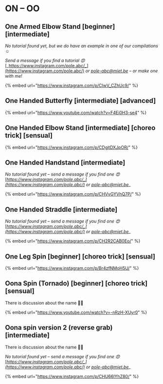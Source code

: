 # ON – OO

## One Armed Elbow Stand \[beginner] \[intermediate]

_No tutorial found yet, but we do have an example in one of our compilations ☺️_

_Send a message if you find a tutorial 😍_ [_https://www.instagram.com/pole.abc/_](https://www.instagram.com/pole.abc/) _or_ [_pole-abc@miet.be_](mailto:pole-abc@miet.be) _– or make one with me!_&#x20;

{% embed url="https://www.instagram.com/p/CIwV_CZhUc9/" %}

## One Handed Butterfly \[intermediate] \[advanced]

{% embed url="https://www.youtube.com/watch?v=F4Ei0H3-se4" %}

## One Handed Elbow Stand \[intermediate] \[choreo trick] \[sensual]

{% embed url="https://www.instagram.com/p/CDgjtDXJpOR/" %}

## One Handed Handstand \[intermediate]

_No tutorial found yet – send a message if you find one 😍_ [_https://www.instagram.com/pole.abc/_](https://www.instagram.com/pole.abc/) _or_ [_pole-abc@miet.be_](mailto:pole-abc@miet.be)__

{% embed url="https://www.instagram.com/p/CHVvGYVhQ7P/" %}

## One Handed Straddle \[intermediate]

_No tutorial found yet – send a message if you find one 😍_ [_https://www.instagram.com/pole.abc/_](https://www.instagram.com/pole.abc/) _or_ [_pole-abc@miet.be_](mailto:pole-abc@miet.be)__

{% embed url="https://www.instagram.com/p/CH2R2CAB0Eo/" %}

## One Leg Spin \[beginner] \[choreo trick] \[sensual]

{% embed url="https://www.instagram.com/p/Br4zfNMoH5U/" %}

## Oona Spin (Tornado) \[beginner] \[choreo trick] \[sensual]

There is discussion about the name 🤷‍♀️

{% embed url="https://www.youtube.com/watch?v=-nRzH-XUyr0" %}

## Oona spin version 2 (reverse grab) \[intermediate]

There is discussion about the name 🤷‍♀

_No tutorial found yet – send a message if you find one 😍_ [_https://www.instagram.com/pole.abc/_](https://www.instagram.com/pole.abc/) _or_ [_pole-abc@miet.be_](mailto:pole-abc@miet.be)__

{% embed url="https://www.instagram.com/p/CHU66lYhZ80/" %}

